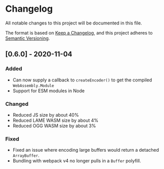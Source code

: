 # Changelog

All notable changes to this project will be documented in this file.

The format is based on [Keep a Changelog](https://keepachangelog.com/en/1.0.0/),
and this project adheres to [Semantic Versioning](https://semver.org/spec/v2.0.0.html).

## [0.6.0] - 2020-11-04

### Added

- Can now supply a callback to `createEncoder()` to get the compiled `WebAssembly.Module`
- Support for ESM modules in Node

### Changed

- Reduced JS size by about 40%
- Reduced LAME WASM size by about 4%
- Reduced OGG WASM size by about 3%

### Fixed

- Fixed an issue where encoding large buffers would return a detached `ArrayBuffer`.
- Bundling with webpack v4 no longer pulls in a `Buffer` polyfill.
